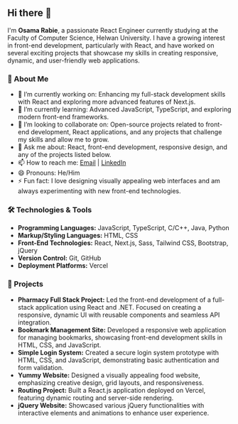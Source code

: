 <h2>Hi there 👋</h2>

<p>I'm <strong>Osama Rabie</strong>, a passionate React Engineer currently studying at the Faculty of Computer Science, Helwan University. I have a growing interest in front-end development, particularly with React, and have worked on several exciting projects that showcase my skills in creating responsive, dynamic, and user-friendly web applications.</p>

<h3>🌟 About Me</h3>
<ul>
  <li>🔭 I’m currently working on: Enhancing my full-stack development skills with React and exploring more advanced features of Next.js.</li>
  <li>🌱 I’m currently learning: Advanced JavaScript, TypeScript, and exploring modern front-end frameworks.</li>
  <li>👯 I’m looking to collaborate on: Open-source projects related to front-end development, React applications, and any projects that challenge my skills and allow me to grow.</li>
  <li>💬 Ask me about: React, front-end development, responsive design, and any of the projects listed below.</li>
  <li>📫 How to reach me: <a href="mailto:Osamarabi333@gmail.com">Email</a> | <a href="https://linkedin.com/in/osama-rabie-4b139a2b2">LinkedIn</a></li>
  <li>😄 Pronouns: He/Him</li>
  <li>⚡ Fun fact: I love designing visually appealing web interfaces and am always experimenting with new front-end technologies.</li>
</ul>

<h3>🛠️ Technologies & Tools</h3>
<ul>
  <li><strong>Programming Languages:</strong> JavaScript, TypeScript, C/C++, Java, Python</li>
  <li><strong>Markup/Styling Languages:</strong> HTML, CSS</li>
  <li><strong>Front-End Technologies:</strong> React, Next.js, Sass, Tailwind CSS, Bootstrap, jQuery</li>
  <li><strong>Version Control:</strong> Git, GitHub</li>
  <li><strong>Deployment Platforms:</strong> Vercel</li>
</ul>

<h3>🚀 Projects</h3>
<ul>
  <li><strong>Pharmacy Full Stack Project:</strong> Led the front-end development of a full-stack application using React and .NET. Focused on creating a responsive, dynamic UI with reusable components and seamless API integration.</li>
  <li><strong>Bookmark Management Site:</strong> Developed a responsive web application for managing bookmarks, showcasing front-end development skills in HTML, CSS, and JavaScript.</li>
  <li><strong>Simple Login System:</strong> Created a secure login system prototype with HTML, CSS, and JavaScript, demonstrating basic authentication and form validation.</li>
  <li><strong>Yummy Website:</strong> Designed a visually appealing food website, emphasizing creative design, grid layouts, and responsiveness.</li>
  <li><strong>Routing Project:</strong> Built a React.js application deployed on Vercel, featuring dynamic routing and server-side rendering.</li>
  <li><strong>jQuery Website:</strong> Showcased various jQuery functionalities with interactive elements and animations to enhance user experience.</li>
</ul>
